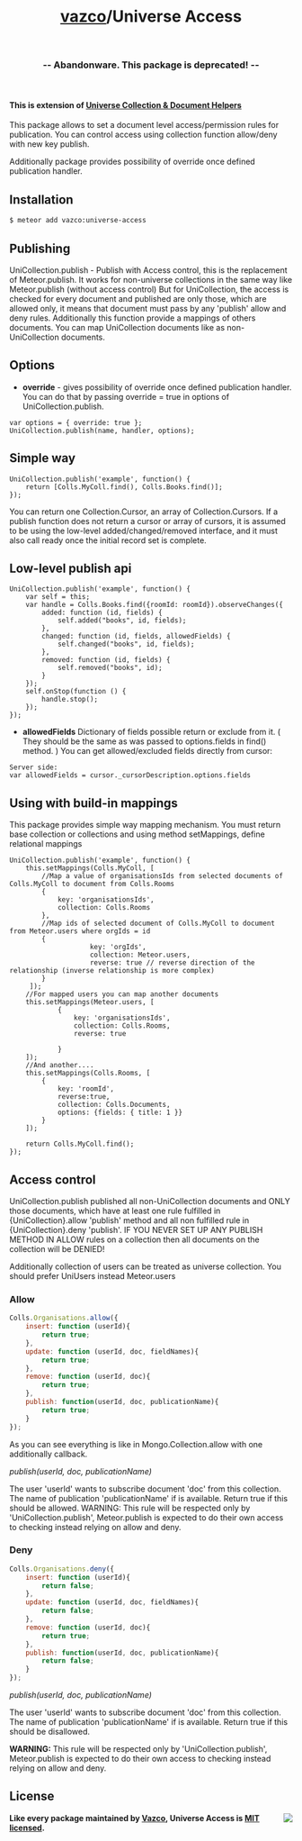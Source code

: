 <h1 align="center">
    <a href="https://github.com/vazco">vazco</a>/Universe Access
</h1>

&nbsp;

<h3 align="center">
  -- Abandonware. This package is deprecated! --
</h3>

&nbsp;

#### This is extension of  [Universe Collection & Document Helpers](https://atmospherejs.com/vazco/universe-collection) #####

This package allows to set a document level access/permission rules for publication.
You can control access using collection function allow/deny with new key publish.

Additionally package provides possibility of override once defined publication handler.

## Installation

```sh
$ meteor add vazco:universe-access
```

## Publishing

UniCollection.publish - Publish with Access control, this is the replacement of Meteor.publish.
It works for non-universe collections in the same way like Meteor.publish (without access control)
But for UniCollection, the access is checked for every document and published are only those,
which are allowed only, it means that document must pass by any 'publish' allow and deny rules.
Additionally this function provide a mappings of others documents.
You can map UniCollection documents like as non-UniCollection documents.

## Options
- **override** - gives possibility of override once defined publication handler.
    You can do that by passing override = true in options of UniCollection.publish.

```
var options = { override: true };
UniCollection.publish(name, handler, options);
```

## Simple way

```
UniCollection.publish('example', function() {
    return [Colls.MyColl.find(), Colls.Books.find()];
});
```

You can return one Collection.Cursor, an array of Collection.Cursors.
If a publish function does not return a cursor or array of cursors,
it is assumed to be using the low-level added/changed/removed interface, and it must also call ready once the initial record set is complete.

## Low-level publish api

```
UniCollection.publish('example', function() {
    var self = this;
    var handle = Colls.Books.find({roomId: roomId}).observeChanges({
        added: function (id, fields) {
            self.added("books", id, fields);
        },
        changed: function (id, fields, allowedFields) {
            self.changed("books", id, fields);
        },
        removed: function (id, fields) {
            self.removed("books", id);
        }
    });
    self.onStop(function () {
        handle.stop();
    });
});
```

- **allowedFields** Dictionary of fields possible return or exclude from it.
    ( They should be the same as was passed to options.fields in find() method. )
    You can get allowed/excluded fields directly from cursor:

```
Server side:
var allowedFields = cursor._cursorDescription.options.fields
```

## Using with build-in mappings

This package provides simple way mapping mechanism.
You must return base collection or collections and using method setMappings, define relational mappings


```
UniCollection.publish('example', function() {
    this.setMappings(Colls.MyColl, [
        //Map a value of organisationsIds from selected documents of Colls.MyColl to document from Colls.Rooms
        {
            key: 'organisationsIds',
            collection: Colls.Rooms
        },
        //Map ids of selected document of Colls.MyColl to document from Meteor.users where orgIds = id
        {
                    key: 'orgIds',
                    collection: Meteor.users,
                    reverse: true // reverse direction of the relationship (inverse relationship is more complex)
        }
     ]);
    //For mapped users you can map another documents
    this.setMappings(Meteor.users, [
            {
                key: 'organisationsIds',
                collection: Colls.Rooms,
                reverse: true

            }
    ]);
    //And another....
    this.setMappings(Colls.Rooms, [
        {
            key: 'roomId',
            reverse:true,
            collection: Colls.Documents,
            options: {fields: { title: 1 }}
        }
    ]);

    return Colls.MyColl.find();
});

```

## Access control

UniCollection.publish published all non-UniCollection documents
and ONLY those documents, which have at least one rule fulfilled in {UniCollection}.allow 'publish' method and all non fulfilled rule in {UniCollection}.deny 'publish'.
IF YOU NEVER SET UP ANY PUBLISH METHOD IN ALLOW rules on a collection then all documents on the collection will be DENIED!

Additionally collection of users can be treated as universe collection.
You should prefer UniUsers instead Meteor.users

### Allow

```js
Colls.Organisations.allow({
    insert: function (userId){
        return true;
    },
    update: function (userId, doc, fieldNames){
        return true;
    },
    remove: function (userId, doc){
        return true;
    },
    publish: function(userId, doc, publicationName){
        return true;
    }
});
```
As you can see everything is like in Mongo.Collection.allow with one additionally callback.

*publish(userId, doc, publicationName)*

The user 'userId' wants to subscribe document 'doc' from this collection.
The name of publication 'publicationName' if is available.
Return true if this should be allowed.
WARNING: This rule will be respected only by 'UniCollection.publish',
Meteor.publish is expected to do their own access to checking instead relying on allow and deny.

### Deny

```js
Colls.Organisations.deny({
    insert: function (userId){
        return false;
    },
    update: function (userId, doc, fieldNames){
        return false;
    },
    remove: function (userId, doc){
        return true;
    },
    publish: function(userId, doc, publicationName){
        return false;
    }
});
```

*publish(userId, doc, publicationName)*

The user 'userId' wants to subscribe document 'doc' from this collection.
The name of publication 'publicationName' if is available.
Return true if this should be disallowed.

**WARNING:** This rule will be respected only by 'UniCollection.publish',
Meteor.publish is expected to do their own access to checking instead relying on allow and deny.

## License

<img src="https://vazco.eu/banner.png" align="right">

**Like every package maintained by [Vazco](https://vazco.eu/), Universe Access is [MIT licensed](https://github.com/vazco/uniforms/blob/master/LICENSE).**
